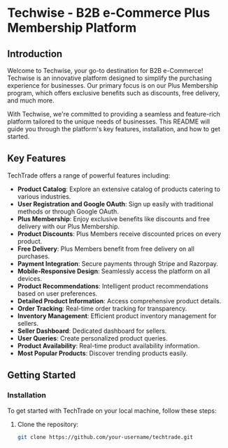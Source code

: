 # Techwise - B2B e-Commerce Plus Membership Platform

## Introduction

Welcome to Techwise, your go-to destination for B2B e-Commerce! Techwise is an innovative platform designed to simplify the purchasing experience for businesses. Our primary focus is on our Plus Membership program, which offers exclusive benefits such as discounts, free delivery, and much more.

With Techwise, we're committed to providing a seamless and feature-rich platform tailored to the unique needs of businesses. This README will guide you through the platform's key features, installation, and how to get started.

## Key Features

TechTrade offers a range of powerful features including:

- **Product Catalog**: Explore an extensive catalog of products catering to various industries.
- **User Registration and Google OAuth**: Sign up easily with traditional methods or through Google OAuth.
- **Plus Membership**: Enjoy exclusive benefits like discounts and free delivery with our Plus Membership.
- **Product Discounts**: Plus Members receive discounted prices on every product.
- **Free Delivery**: Plus Members benefit from free delivery on all purchases.
- **Payment Integration**: Secure payments through Stripe and Razorpay.
- **Mobile-Responsive Design**: Seamlessly access the platform on all devices.
- **Product Recommendations**: Intelligent product recommendations based on user preferences.
- **Detailed Product Information**: Access comprehensive product details.
- **Order Tracking**: Real-time order tracking for transparency.
- **Inventory Management**: Efficient product inventory management for sellers.
- **Seller Dashboard**: Dedicated dashboard for sellers.
- **User Queries**: Create personalized product queries.
- **Product Availability**: Real-time product availability information.
- **Most Popular Products**: Discover trending products easily.

## Getting Started

### Installation

To get started with TechTrade on your local machine, follow these steps:

1. Clone the repository:

   ```sh
   git clone https://github.com/your-username/techtrade.git

